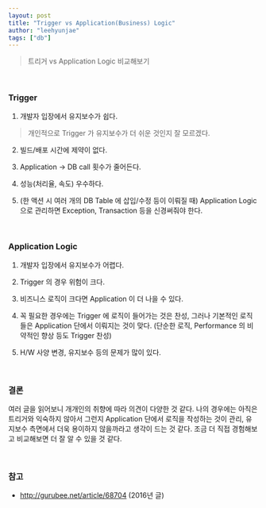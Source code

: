 ```yaml
---
layout: post
title: "Trigger vs Application(Business) Logic"
author: "leehyunjae"
tags: ["db"]
---
```


> 트리거 vs Application Logic 비교해보기


<br>

### Trigger

1. 개발자 입장에서 유지보수가 쉽다.
> 개인적으로 Trigger 가 유지보수가 더 쉬운 것인지 잘 모르겠다.

2. 빌드/배포 시간에 제약이 없다.

3. Application -> DB call 횟수가 줄어든다.

4. 성능(처리율, 속도) 우수하다.

5. (한 액션 시 여러 개의 DB Table 에 삽입/수정 등이 이뤄질 때) Application Logic 으로 관리하면 Exception, Transaction 등을 신경써줘야 한다.

<br>

### Application Logic

1. 개발자 입장에서 유지보수가 어렵다.

2. Trigger 의 경우 위험이 크다.

3. 비즈니스 로직이 크다면 Application 이 더 나을 수 있다.

4. 꼭 필요한 경우에는 Trigger 에 로직이 들어가는 것은 찬성, 그러나 기본적인 로직들은 Application 단에서 이뤄지는 것이 맞다. (단순한 로직, Performance 의 비약적인 향상 등도 Trigger 찬성)

5. H/W 사양 변경, 유지보수 등의 문제가 많이 있다.


<br>

### 결론

여러 글을 읽어보니 개개인의 취향에 따라 의견이 다양한 것 같다. 나의 경우에는 아직은 트리거와 익숙하지 않아서 그런지 Application 단에서 로직을 작성하는 것이 관리, 유지보수 측면에서 더욱 용이하지 않을까라고 생각이 드는 것 같다. 조금 더 직접 경험해보고 비교해보면 더 잘 알 수 있을 것 같다.

<br>

### 참고

- http://gurubee.net/article/68704 (2016년 글)